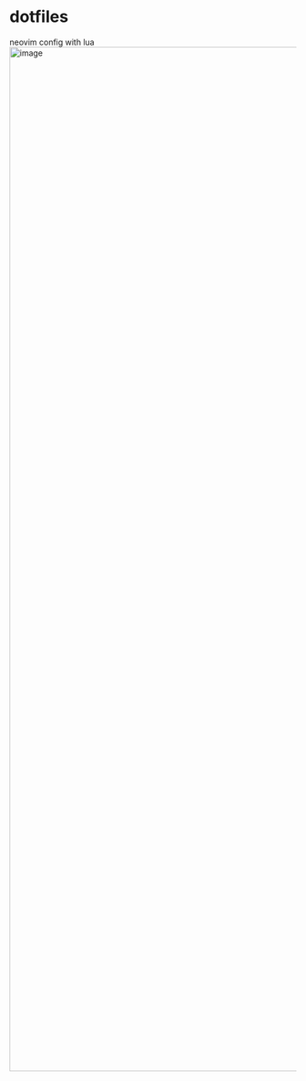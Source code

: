 # dotfiles
neovim config with lua
<img width="1795" alt="image" src="https://user-images.githubusercontent.com/86616794/221195986-e4e54e44-ece7-4b6b-b3a2-791c7ca16c6b.png">
